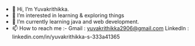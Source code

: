 - 👋 Hi, I’m Yuvakrithikka.
- 👀 I’m interested in learning & exploring things 
- 🌱 I’m currently learning java and web development.
- 📫 How to reach me :- Gmail : yuvakrithikka2906@gmail.com
                       LinkedIn : linkedin.com/in/yuvakrithikka-s-333a41365


<!---
Yuva0209/Yuva0209 is a ✨ special ✨ repository because its `README.md` (this file) appears on your GitHub profile.
You can click the Preview link to take a look at your changes.
--->
